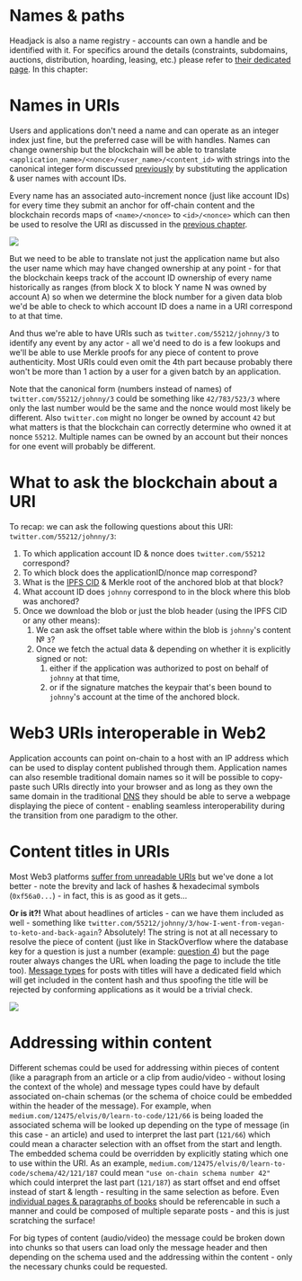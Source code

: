 # Names & paths

Headjack is also a name registry - accounts can own a handle and be identified with it. For specifics around the details (constraints, subdomains, auctions, distribution, hoarding, leasing, etc.) please refer to [their dedicated page](handles.md). In this chapter:

<!-- toc -->

# Names in URIs

Users and applications don't need a name and can operate as an integer index just fine, but the preferred case will be with handles. Names can change ownership but the blockchain will be able to translate `<application_name>/<nonce>/<user_name>/<content_id>` with strings into the canonical integer form discussed [previously](uris.md) by substituting the application & user names with account IDs.

Every name has an associated auto-increment nonce (just like account IDs) for every time they submit an anchor for off-chain content and the blockchain records maps of `<name>/<nonce>` to `<id>/<nonce>` which can then be used to resolve the URI as discussed in the [previous chapter](uris.md).

<img src="/img/account_name_state.png"/>

But we need to be able to translate not just the application name but also the user name which may have changed ownership at any point - for that the blockchain keeps track of the account ID ownership of every name historically as ranges (from block X to block Y name N was owned by account A) so when we determine the block number for a given data blob we'd be able to check to which account ID does a name in a URI correspond to at that time.

<!-- Additionally the user name <=> account ID mapping at the time of the blob could be embedded within the blob header (along with proofs) so that fewer queries are necessary to the blockchain. -->

And thus we're able to have URIs such as `twitter.com/55212/johnny/3` to identify any event by any actor - all we'd need to do is a few lookups and we'll be able to use Merkle proofs for any piece of content to prove authenticity. Most URIs could even omit the 4th part because probably there won't be more than 1 action by a user for a given batch by an application.

Note that the canonical form (numbers instead of names) of `twitter.com/55212/johnny/3` could be something like `42/783/523/3` where only the last number would be the same and the nonce would most likely be different. Also `twitter.com` might no longer be owned by account `42` but what matters is that the blockchain can correctly determine who owned it at nonce `55212`. Multiple names can be owned by an account but their nonces for one event will probably be different.

# What to ask the blockchain about a URI

To recap: we can ask the following questions about this URI: `twitter.com/55212/johnny/3`:

1. To which application account ID & nonce does `twitter.com/55212` correspond?
2. To which block does the applicationID/nonce map correspond?
3. What is the [IPFS CID](https://docs.ipfs.io/concepts/content-addressing/) & Merkle root of the anchored blob at that block?
4. What account ID does `johnny` correspond to in the block where this blob was anchored?
5. Once we download the blob or just the blob header (using the IPFS CID or any other means):
    1. We can ask the offset table where within the blob is `johnny`'s content № `3`?
    2. Once we fetch the actual data & depending on whether it is explicitly signed or not:
        1. either if the application was authorized to post on behalf of `johnny` at that time,
        2. or if the signature matches the keypair that's been bound to `johnny`'s account at the time of the anchored block.

# Web3 URIs interoperable in Web2

Application accounts can point on-chain to a host with an IP address which can be used to display content published through them. Application names can also resemble traditional domain names so it will be possible to copy-paste such URIs directly into your browser and as long as they own the same domain in the traditional [DNS](https://en.wikipedia.org/wiki/Domain_Name_System) they should be able to serve a webpage displaying the piece of content - enabling seamless interoperability during the transition from one paradigm to the other.

# Content titles in URIs

Most Web3 platforms [suffer from unreadable URIs](https://twitter.com/hasufl/status/1537388439259291649) but we've done a lot better - note the brevity and lack of hashes & hexadecimal symbols (`0xf56a0...`) - in fact, this is as good as it gets...

**Or is it?!** What about headlines of articles - can we have them included as well - something like `twitter.com/55212/johnny/3/how-I-went-from-vegan-to-keto-and-back-again`? Absolutely! The string is not at all necessary to resolve the piece of content (just like in StackOverflow where the database key for a question is just a number (example: [question 4](https://stackoverflow.com/questions/4)) but the page router always changes the URL when loading the page to include the title too). [Message types](messages.md) for posts with titles will have a dedicated field which will get included in the content hash and thus spoofing the title will be rejected by conforming applications as it would be a trivial check.

<div style={{textAlign: "center"}}>
    <img src="/img/meme_drake_human_readable_hashes.jpg"/>
</div>

<!-- Web3 URIs
full of hashes:

https://mirror.xyz/0xE4f6
46F0Be4fF5ce185540F
5366295f91d75b65D/-xp
mr7ceHmi5Hqsl7zRtig9p
h_dtCvWjZOoWOVN0bcg

Persistent
Headjack URIs:

https://someapp.com
/527/johnny/3/how-I-
went-from-vegan-to-
keto-and-back-again

https://imgflip.com/memegenerator/Drake-Hotline-Bling -->

# Addressing within content

Different schemas could be used for addressing within pieces of content (like a paragraph from an article or a clip from audio/video - without losing the context of the whole) and message types could have by default associated on-chain schemas (or the schema of choice could be embedded within the header of the message). For example, when `medium.com/12475/elvis/0/learn-to-code/121/66` is being loaded the associated schema will be looked up depending on the type of message (in this case - an article) and used to interpret the last part (`121/66`) which could mean a character selection with an offset from the start and length. The embedded schema could be overridden by explicitly stating which one to use within the URI. As an example, `medium.com/12475/elvis/0/learn-to-code/schema/42/121/187` could mean `"use on-chain schema number 42"` which could interpret the last part (`121/187`) as start offset and end offset instead of start & length - resulting in the same selection as before. Even [individual pages & paragraphs of books](https://twitter.com/dwr/status/1544001073844731904) should be referencable in such a manner and could be composed of multiple separate posts - and this is just scratching the surface!

For big types of content (audio/video) the message could be broken down into chunks so that users can load only the message header and then depending on the schema used and the addressing within the content - only the necessary chunks could be requested.

<!-- <div style={{textAlign: "center"}}>
    <img src="/img/meme_buffed_vs_weak_doge_persistent_uris_vs_nft_domains.jpg"/>
</div> -->

<!-- Persistent
human-readable
URIs that work
even if names
change ownership

Web3
Unstoppable
domains &
Ethereum Name
Service as NFTs

https://imgflip.com/memegenerator/Buff-Doge-vs-Cheems -->
